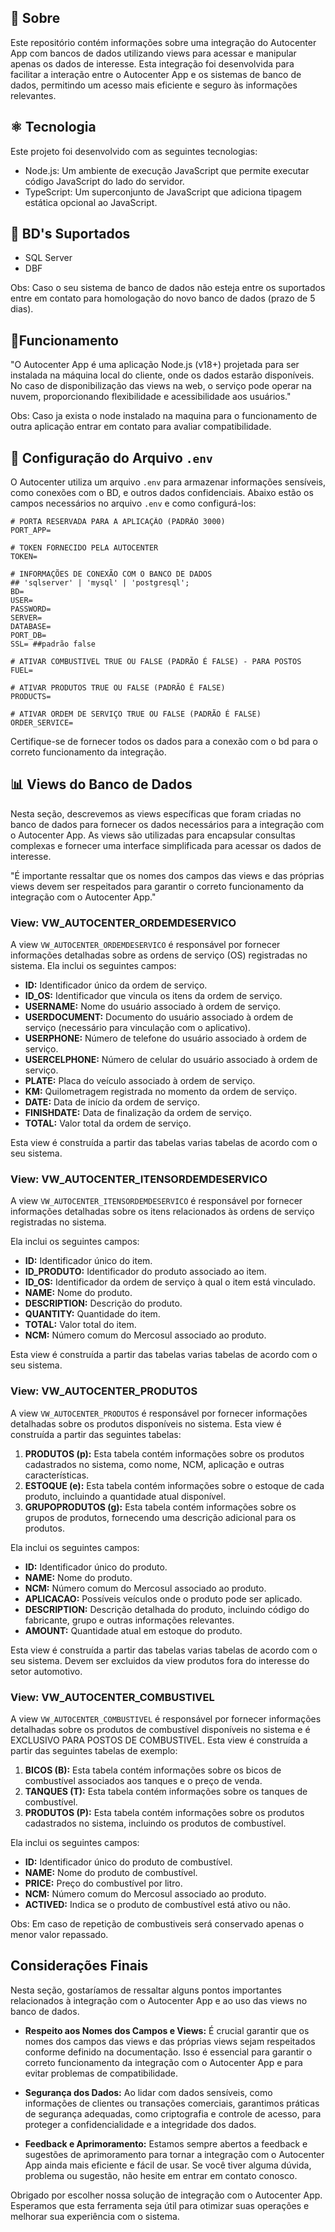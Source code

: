 ## 📃 Sobre

Este repositório contém informações sobre uma integração do Autocenter App com bancos de dados utilizando views para acessar e manipular apenas os dados de interesse. Esta integração foi desenvolvida para facilitar a interação entre o Autocenter App e os sistemas de banco de dados, permitindo um acesso mais eficiente e seguro às informações relevantes.


## ⚛️ Tecnologia

Este projeto foi desenvolvido com as seguintes tecnologias:

- Node.js: Um ambiente de execução JavaScript que permite executar código JavaScript do lado do servidor.
- TypeScript: Um superconjunto de JavaScript que adiciona tipagem estática opcional ao JavaScript.

## 🎲 BD's Suportados

- SQL Server
- DBF

Obs: Caso o seu sistema de banco de dados não esteja entre os suportados entre em contato para homologação do novo banco de dados (prazo de 5 dias).

## 🚀Funcionamento

"O Autocenter App é uma aplicação Node.js (v18+) projetada para ser instalada na máquina local do cliente, onde os dados estarão disponíveis. No caso de disponibilização das views na web, o serviço pode operar na nuvem, proporcionando flexibilidade e acessibilidade aos usuários."

Obs: Caso ja exista o node instalado na maquina para o funcionamento de outra aplicação entrar em contato para avaliar compatibilidade.

## 🔐 Configuração do Arquivo `.env`

O Autocenter utiliza um arquivo `.env` para armazenar informações sensíveis, como conexões com o BD, e outros dados confidenciais. Abaixo estão os campos necessários no arquivo `.env` e como configurá-los:

```dotenv
# PORTA RESERVADA PARA A APLICAÇÃO (PADRÃO 3000)
PORT_APP=

# TOKEN FORNECIDO PELA AUTOCENTER
TOKEN=

# INFORMAÇÕES DE CONEXÃO COM O BANCO DE DADOS
## 'sqlserver' | 'mysql' | 'postgresql';
BD=
USER=
PASSWORD=
SERVER=
DATABASE=
PORT_DB=
SSL= ##padrão false

# ATIVAR COMBUSTIVEL TRUE OU FALSE (PADRÃO É FALSE) - PARA POSTOS
FUEL=

# ATIVAR PRODUTOS TRUE OU FALSE (PADRÃO É FALSE)
PRODUCTS=

# ATIVAR ORDEM DE SERVIÇO TRUE OU FALSE (PADRÃO É FALSE)
ORDER_SERVICE=
```

Certifique-se de fornecer todos os dados para a conexão com o bd para o correto funcionamento da integração.

## 📊 Views do Banco de Dados

Nesta seção, descrevemos as views específicas que foram criadas no banco de dados para fornecer os dados necessários para a integração com o Autocenter App. As views são utilizadas para encapsular consultas complexas e fornecer uma interface simplificada para acessar os dados de interesse.

"É importante ressaltar que os nomes dos campos das views e das próprias views devem ser respeitados para garantir o correto funcionamento da integração com o Autocenter App."

### View: VW_AUTOCENTER_ORDEMDESERVICO

A view `VW_AUTOCENTER_ORDEMDESERVICO` é responsável por fornecer informações detalhadas sobre as ordens de serviço (OS) registradas no sistema. Ela inclui os seguintes campos:

- **ID:** Identificador único da ordem de serviço.
- **ID_OS:** Identificador que vincula os itens da ordem de serviço.
- **USERNAME:** Nome do usuário associado à ordem de serviço.
- **USERDOCUMENT:** Documento do usuário associado à ordem de serviço (necessário para vinculação com o aplicativo).
- **USERPHONE:** Número de telefone do usuário associado à ordem de serviço.
- **USERCELPHONE:** Número de celular do usuário associado à ordem de serviço.
- **PLATE:** Placa do veículo associado à ordem de serviço.
- **KM:** Quilometragem registrada no momento da ordem de serviço.
- **DATE:** Data de início da ordem de serviço.
- **FINISHDATE:** Data de finalização da ordem de serviço.
- **TOTAL:** Valor total da ordem de serviço.

Esta view é construída a partir das tabelas varias tabelas de acordo com o seu sistema.


### View: VW_AUTOCENTER_ITENSORDEMDESERVICO

A view `VW_AUTOCENTER_ITENSORDEMDESERVICO` é responsável por fornecer informações detalhadas sobre os itens relacionados às ordens de serviço registradas no sistema.

Ela inclui os seguintes campos:

- **ID:** Identificador único do item.
- **ID_PRODUTO:** Identificador do produto associado ao item.
- **ID_OS:** Identificador da ordem de serviço à qual o item está vinculado.
- **NAME:** Nome do produto.
- **DESCRIPTION:** Descrição do produto.
- **QUANTITY:** Quantidade do item.
- **TOTAL:** Valor total do item.
- **NCM:** Número comum do Mercosul associado ao produto.

Esta view é construída a partir das tabelas varias tabelas de acordo com o seu sistema.


### View: VW_AUTOCENTER_PRODUTOS

A view `VW_AUTOCENTER_PRODUTOS` é responsável por fornecer informações detalhadas sobre os produtos disponíveis no sistema. Esta view é construída a partir das seguintes tabelas:

1. **PRODUTOS (p):** Esta tabela contém informações sobre os produtos cadastrados no sistema, como nome, NCM, aplicação e outras características.
2. **ESTOQUE (e):** Esta tabela contém informações sobre o estoque de cada produto, incluindo a quantidade atual disponível.
3. **GRUPOPRODUTOS (g):** Esta tabela contém informações sobre os grupos de produtos, fornecendo uma descrição adicional para os produtos.

Ela inclui os seguintes campos:

- **ID:** Identificador único do produto.
- **NAME:** Nome do produto.
- **NCM:** Número comum do Mercosul associado ao produto.
- **APLICACAO:** Possíveis veículos onde o produto pode ser aplicado.
- **DESCRIPTION:** Descrição detalhada do produto, incluindo código do fabricante, grupo e outras informações relevantes.
- **AMOUNT:** Quantidade atual em estoque do produto.

Esta view é construída a partir das tabelas varias tabelas de acordo com o seu sistema. Devem ser excluidos da view produtos fora do interesse do setor automotivo.


### View: VW_AUTOCENTER_COMBUSTIVEL

A view `VW_AUTOCENTER_COMBUSTIVEL` é responsável por fornecer informações detalhadas sobre os produtos de combustível disponíveis no sistema e é EXCLUSIVO PARA POSTOS DE COMBUSTIVEL. Esta view é construída a partir das seguintes tabelas de exemplo:

1. **BICOS (B):** Esta tabela contém informações sobre os bicos de combustível associados aos tanques e o preço de venda.
2. **TANQUES (T):** Esta tabela contém informações sobre os tanques de combustível.
3. **PRODUTOS (P):** Esta tabela contém informações sobre os produtos cadastrados no sistema, incluindo os produtos de combustível.

Ela inclui os seguintes campos:

- **ID:** Identificador único do produto de combustível.
- **NAME:** Nome do produto de combustível.
- **PRICE:** Preço do combustível por litro.
- **NCM:** Número comum do Mercosul associado ao produto.
- **ACTIVED:** Indica se o produto de combustível está ativo ou não.

Obs: Em caso de repetição de combustiveis será conservado apenas o menor valor repassado.


## Considerações Finais

Nesta seção, gostaríamos de ressaltar alguns pontos importantes relacionados à integração com o Autocenter App e ao uso das views no banco de dados.

- **Respeito aos Nomes dos Campos e Views:** É crucial garantir que os nomes dos campos das views e das próprias views sejam respeitados conforme definido na documentação. Isso é essencial para garantir o correto funcionamento da integração com o Autocenter App e para evitar problemas de compatibilidade.

- **Segurança dos Dados:** Ao lidar com dados sensíveis, como informações de clientes ou transações comerciais, garantimos práticas de segurança adequadas, como criptografia e controle de acesso, para proteger a confidencialidade e a integridade dos dados.

- **Feedback e Aprimoramento:** Estamos sempre abertos a feedback e sugestões de aprimoramento para tornar a integração com o Autocenter App ainda mais eficiente e fácil de usar. Se você tiver alguma dúvida, problema ou sugestão, não hesite em entrar em contato conosco.

Obrigado por escolher nossa solução de integração com o Autocenter App. Esperamos que esta ferramenta seja útil para otimizar suas operações e melhorar sua experiência com o sistema.

